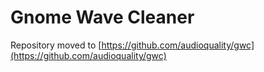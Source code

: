 # Gnome Wave Cleaner

Repository moved to [https://github.com/audioquality/gwc](https://github.com/audioquality/gwc)
